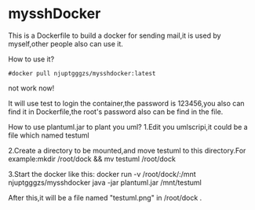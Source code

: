 # mysshDocker
This is a Dockerfile to build a docker for sending mail,it is used by myself,other people also can use it.

How to use it?
```
#docker pull njuptgggzs/mysshdocker:latest
```


not work now!

It will use test to login the container,the password is 123456,you also can find it in Dockerfile,the root's password also can be find in the file.

How to use plantuml.jar to plant you uml?
1.Edit you umlscripi,it could be a file which named testuml

2.Create a directory to be mounted,and move testuml to this directory.For example:mkdir /root/dock && mv testuml /root/dock

3.Start the docker like this:
docker run -v /root/dock/:/mnt njuptgggzs/mysshdocker java -jar plantuml.jar /mnt/testuml

After this,it will be a file named "testuml.png" in /root/dock .
